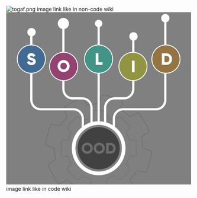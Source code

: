 ﻿![togaf.png](/.attachments/togaf.png) image link like in non-code wiki
![solid.png](.attachments/solid.png) image link like in code wiki